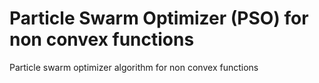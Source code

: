 # Particle Swarm Optimizer (PSO) for non convex functions

Particle swarm optimizer algorithm for non convex functions
